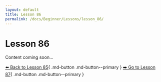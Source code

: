 ```yaml
---
layout: default
title: Lesson 86
permalink: /docs/Beginner/Lessons/lesson_86/
---
```


# Lesson 86

Content coming soon...

[⬅️ Back to Lesson 85](lesson_85.md){ .md-button .md-button--primary }  [➡️ Go to Lesson 87](lesson_87.md){ .md-button .md-button--primary }
